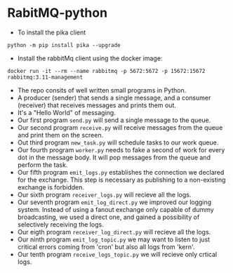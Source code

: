 # RabitMQ-python

- To install the pika client

```
python -m pip install pika --upgrade
```

- Install the rabbitMq client using the docker image:
  
```
docker run -it --rm --name rabbitmq -p 5672:5672 -p 15672:15672 rabbitmq:3.11-management
```

- The repo consits of  well written small programs in Python.
- A producer (sender) that sends a single message, and a consumer (receiver) that receives messages and prints them out.
- It's a "Hello World" of messaging.
- Our first program `send.py` will send a single message to the queue.
- Our second program `receive.py` will receive messages from the queue and print them on the screen.
- Out third program `new_task.py` will schedule tasks to our work queue.
- Our fourth program `worker.py` needs to fake a second of work for every dot in the message body. It will pop messages from the queue and perform the task.
- Our fifth program `emit_logs.py` establishes the connection we declared for the exchange. This step is necessary as publishing to a non-existing exchange is forbidden.
- Our sixth program `receiver_logs.py` will recieve all the logs.
- Our seventh program `emit_log_direct.py` we improved our logging system. Instead of using a fanout exchange only capable of dummy broadcasting, we used a direct one, and gained a possibility of selectively receiving the logs.
- Our eigth program `receiver_log_direct.py` will recieve all the logs.
- Our ninth program `emit_log_topic.py`  we may want to listen to just critical errors coming from 'cron' but also all logs from 'kern'.
- Our tenth program `receive_logs_topic.py` we will recieve only crtical logs.
